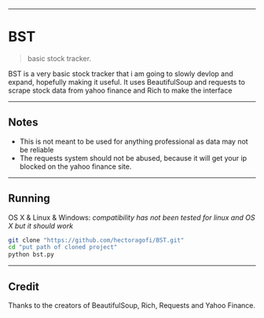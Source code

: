 ***
# BST
> basic stock tracker.

BST is a very basic stock tracker that i am going to slowly devlop and expand, hopefully making it useful. It uses BeautifulSoup and requests to scrape stock data from yahoo finance and Rich to make the interface

***

## Notes

- This is not meant to be used for anything professional as data may not be reliable
- The requests system should not be abused, because it will get your ip blocked on the yahoo finance site.

***

## Running

OS X & Linux & Windows: 
*compatibility has not been tested for linux and OS X but it should work*

```sh
git clone "https://github.com/hectoragofi/BST.git"
cd "put path of cloned project"
python bst.py
```

***
## Credit

Thanks to the creators of BeautifulSoup, Rich, Requests and Yahoo Finance.











